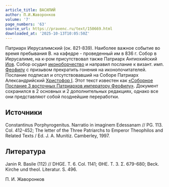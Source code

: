 ```yaml
---
article_title: ВАСИЛИЙ
author: П.И.Жаворонков
volume: '7'
page_numbers: '63'
source_url: https://pravenc.ru/text/150669.html
downloaded_at: '2025-10-13T10:05:50Z'
---
```


Патриарх Иерусалимский (ок. 821-839). Наиболее важное событие во время пребывания В. на кафедре - проведенный им в 836 г. Собор в Иерусалиме, на к-ром присутствовал также Патриарх Антиохийский [Иов](https://pravenc.ru/text/Иов.html). Собор осудил [иконоборчество](https://pravenc.ru/text/иконоборчество.html) и направил послание к визант. имп. [Феофилу](https://pravenc.ru/text/Феофил.html) с призывом прекратить гонения на иконопочитателей. Послание подписал и отсутствовавший на Соборе Патриарх Александрийский [Христофор I](<https://pravenc.ru/text/Христофор I.html>). Этот текст известен как [«Соборное Послание 3 восточных Патриархов императору Феофилу»](<https://pravenc.ru/text/ Соборное Послание 3 восточных Патриархов императору Феофилу .html>). Документ сохранился в 2 основных и 2 дополнительных редакциях, однако все они представляют собой позднейшие переработки.

## Источники

Constantinus Porphyrogenitus. Narratio in imaginem Edessanam // PG. 113. Col. 412-452; The letter of the Three Patriarchs to Emperor Theophilos and Related Texts / Ed. J. A. Munitiz. Camberley, 1997.

## Литература

Janin R. Basile (112) // DHGE. T. 6. Col. 1141; ΘΗΕ. Τ. 3. Σ. 679-680; Beck. Kirche und theol. Literatur. S. 496.

П. И. Жаворонков
